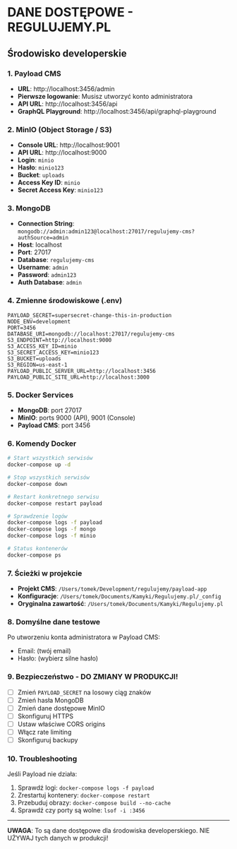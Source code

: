 # DANE DOSTĘPOWE - REGULUJEMY.PL
## Środowisko developerskie

### 1. Payload CMS
- **URL**: http://localhost:3456/admin
- **Pierwsze logowanie**: Musisz utworzyć konto administratora
- **API URL**: http://localhost:3456/api
- **GraphQL Playground**: http://localhost:3456/api/graphql-playground

### 2. MinIO (Object Storage / S3)
- **Console URL**: http://localhost:9001
- **API URL**: http://localhost:9000
- **Login**: `minio`
- **Hasło**: `minio123`
- **Bucket**: `uploads`
- **Access Key ID**: `minio`
- **Secret Access Key**: `minio123`

### 3. MongoDB
- **Connection String**: `mongodb://admin:admin123@localhost:27017/regulujemy-cms?authSource=admin`
- **Host**: localhost
- **Port**: 27017
- **Database**: `regulujemy-cms`
- **Username**: `admin`
- **Password**: `admin123`
- **Auth Database**: `admin`

### 4. Zmienne środowiskowe (.env)
```env
PAYLOAD_SECRET=supersecret-change-this-in-production
NODE_ENV=development
PORT=3456
DATABASE_URI=mongodb://localhost:27017/regulujemy-cms
S3_ENDPOINT=http://localhost:9000
S3_ACCESS_KEY_ID=minio
S3_SECRET_ACCESS_KEY=minio123
S3_BUCKET=uploads
S3_REGION=us-east-1
PAYLOAD_PUBLIC_SERVER_URL=http://localhost:3456
PAYLOAD_PUBLIC_SITE_URL=http://localhost:3000
```

### 5. Docker Services
- **MongoDB**: port 27017
- **MinIO**: ports 9000 (API), 9001 (Console)
- **Payload CMS**: port 3456

### 6. Komendy Docker
```bash
# Start wszystkich serwisów
docker-compose up -d

# Stop wszystkich serwisów
docker-compose down

# Restart konkretnego serwisu
docker-compose restart payload

# Sprawdzenie logów
docker-compose logs -f payload
docker-compose logs -f mongo
docker-compose logs -f minio

# Status kontenerów
docker-compose ps
```

### 7. Ścieżki w projekcie
- **Projekt CMS**: `/Users/tomek/Development/regulujemy/payload-app`
- **Konfiguracje**: `/Users/tomek/Documents/Kamyki/Regulujemy.pl/_config`
- **Oryginalna zawartość**: `/Users/tomek/Documents/Kamyki/Regulujemy.pl`

### 8. Domyślne dane testowe
Po utworzeniu konta administratora w Payload CMS:
- Email: (twój email)
- Hasło: (wybierz silne hasło)

### 9. Bezpieczeństwo - DO ZMIANY W PRODUKCJI!
- [ ] Zmień `PAYLOAD_SECRET` na losowy ciąg znaków
- [ ] Zmień hasła MongoDB
- [ ] Zmień dane dostępowe MinIO
- [ ] Skonfiguruj HTTPS
- [ ] Ustaw właściwe CORS origins
- [ ] Włącz rate limiting
- [ ] Skonfiguruj backupy

### 10. Troubleshooting
Jeśli Payload nie działa:
1. Sprawdź logi: `docker-compose logs -f payload`
2. Zrestartuj kontenery: `docker-compose restart`
3. Przebuduj obrazy: `docker-compose build --no-cache`
4. Sprawdź czy porty są wolne: `lsof -i :3456`

---
**UWAGA**: To są dane dostępowe dla środowiska developerskiego.
NIE UŻYWAJ tych danych w produkcji!
